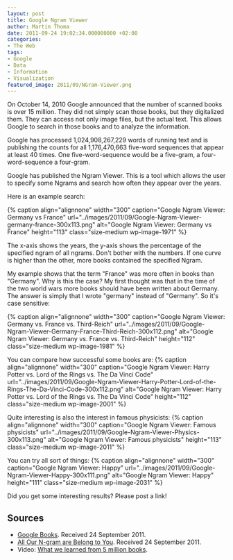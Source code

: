 ```yaml
---
layout: post
title: Google Ngram Viewer
author: Martin Thoma
date: 2011-09-24 19:02:34.000000000 +02:00
categories:
- The Web
tags:
- Google
- Data
- Information
- Visualization
featured_image: 2011/09/NGram-Viewer.png
---
```

On October 14, 2010 Google announced that the number of scanned books is over 15 million. They did not simply scan those books, but they digitalized them. They can access not only image files, but the actual text. This allows Google to search in those books and to analyze the information.

Google has processed 1,024,908,267,229 words of running text and is publishing the counts for all 1,176,470,663 five-word sequences that appear at least 40 times. One five-word-sequence would be a five-gram, a four-word-sequence a four-gram.

Google has published the Ngram Viewer. This is a tool which allows the user to specify some Ngrams and search how often they appear over the years.

Here is an example search:

{% caption align="alignnone" width="300" caption="Google Ngram Viewer: Germany vs France" url="../images/2011/09/Google-Ngram-Viewer-germany-france-300x113.png" alt="Google Ngram Viewer: Germany vs France"  height="113" class="size-medium wp-image-1971"  %}

The x-axis shows the years, the y-axis shows the percentage of the specified ngram of all ngrams.
Don't bother with the numbers. If one curve is higher than the other, more books contained the specified Ngram.

My example shows that the term "France" was more often in books than "Germany". Why is this the case? My first thought was that in the time of the two world wars more books should have been written about Germany. The answer is simply that I wrote "germany" instead of "Germany". So it's case sensitive:

{% caption align="alignnone" width="300" caption="Google Ngram Viewer: Germany vs. France vs. Third-Reich" url="../images/2011/09/Google-Ngram-Viewer-Germany-France-Third-Reich-300x112.png" alt="Google Ngram Viewer: Germany vs. France vs. Third-Reich"  height="112" class="size-medium wp-image-1981"  %}

You can compare how successful some books are:
{% caption align="alignnone" width="300" caption="Google Ngram Viewer: Harry Potter vs. Lord of the Rings vs. The Da Vinci Code" url="../images/2011/09/Google-Ngram-Viewer-Harry-Potter-Lord-of-the-Rings-The-Da-Vinci-Code-300x112.png" alt="Google Ngram Viewer: Harry Potter vs. Lord of the Rings vs. The Da Vinci Code"  height="112" class="size-medium wp-image-2001" %}

Quite interesting is also the interest in famous physicists:
{% caption align="alignnone" width="300" caption="Google Ngram Viewer: Famous physicists" url="../images/2011/09/Google-Ngram-Viewer-Physics-300x113.png" alt="Google Ngram Viewer: Famous physicists"  height="113" class="size-medium wp-image-2011" %}

You can try all sort of things:
{% caption align="alignnone" width="300" caption="Google Ngram Viewer: Happy" url="../images/2011/09/Google-Ngram-Viewer-Happy-300x111.png" alt="Google Ngram Viewer: Happy"  height="111" class="size-medium wp-image-2031" %}

Did you get some interesting results? Please post a link!

<h2>Sources</h2>
<ul>
	<li><a title="Google Books" href="http://en.wikipedia.org/wiki/Google_Books">Google Books</a>. Received 24 September 2011.</li>
	<li><a href="http://googleresearch.blogspot.com/2006/08/all-our-n-gram-are-belong-to-you.html">All Our N-gram are Belong to You</a>. Received 24 September 2011.</li>
	<li>Video: <a href="http://www.ted.com/talks/what_we_learned_from_5_million_books.html">What we learned from 5 million books</a>.</li>
</ul>
